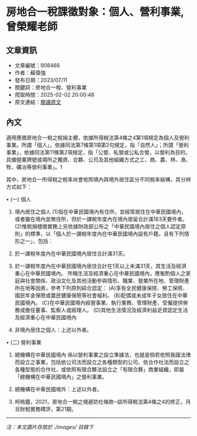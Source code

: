 # 房地合一稅課徵對象：個人、營利事業,曾榮耀老師

## 文章資訊
- 文章編號：908466
- 作者：蘇偉強
- 發布日期：2023/07/11
- 關鍵詞：房地合一稅、營利事業
- 爬取時間：2025-02-02 20:00:48
- 原文連結：[閱讀原文](https://real-estate.get.com.tw/Columns/detail.aspx?no=908466)

## 內文
適用應徵房地合一稅之稅捐主體，依據所得稅法第4條之4第1項規定為個人及營利事業。所謂「個人」，依據同法第7條第1項第2句規定，指「自然人」；所謂「營利事業」，依據同法第11條第2項規定，指「公營、私營或公私合營，以營利為目的，具備營業牌號或場所之獨資、合夥、公司及其他組織方式之工、商、農、林、漁、牧、礦冶等營利事業」。1

其中，房地合一所得稅之稅率尚會依照境內與境外居住區分不同稅率結構，其分辨方式如下：

• (一) 個人

1. 境內居住之個人 (1)指在中華民國境內有住所，並經常居住在中華民國境內，或者雖在境內並無住所，但於一課稅年度內在境內居留合計滿183天要件者。 (2)惟稅捐稽徵實務上另依據財政部公布之「中華民國境內居住之個人認定原則」的標準，以「個人於一課稅年度內在中華民國境內設有戶籍，且有下列情形之一」，包括：

1. 於一課稅年度內在中華民國境內居住合計滿31天。

2. 於一課稅年度內在中華民國境內居住合計在1天以上未滿31天，其生活及經濟重心在中華民國境內。 所稱生活及經濟重心在中華民國境內，應衡酌個人之家庭與社會關係、政治文化及其他活動參與情形、職業、營業所在地、管理財產所在地等因素，參考下列原則綜合認定： (A)享有全民健康保險、勞工保險、國民年金保險或農民健康保險等社會福利。 (B)配偶或未成年子女居住在中華民國境內。 (C)在中華民國境內經營事業、執行業務、管理財產、受僱提供勞務或擔任董事、監察人或經理人。 (D)其他生活情況及經濟利益足資認定生活及經濟重心在中華民國境內

2. 非境內居住之個人：上述以外者。

• (二) 營利事業

1. 總機構在中華民國境內 係以營利事業之設立準據法，也就是倘若依照我國法律而設立之事業，包括依公司法而設立之各種類型的公司、依合作社法而設立之各種型態的合作社，或依照有限合夥法設立之「有限合夥」商業組織，即屬「總機構在中華民國境內」之營利事業。

2. 總機構在中華民國境外：上述以外者。

1. 柯格鐘，2021，房地合一稅之規避防杜條款─談所得稅法第4條之4的修正，月旦財稅實務釋評，第21期。
---
*注：本文圖片存放於 ./images/ 目錄下*
